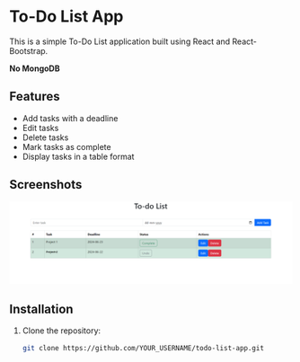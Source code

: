 # To-Do List App

This is a simple To-Do List application built using React and React-Bootstrap. 

**No MongoDB**

## Features

- Add tasks with a deadline
- Edit tasks
- Delete tasks
- Mark tasks as complete
- Display tasks in a table format

## Screenshots

![Add Task](Updated.png)

## Installation

1. Clone the repository:
   ```bash
   git clone https://github.com/YOUR_USERNAME/todo-list-app.git
